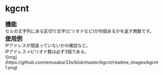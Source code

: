 # kgcnt
<div><span style="text-decoration: underline;"><strong><span style="font-size: 14pt;">機能</span></strong></span></div>
<div>セルの文字列にある区切り文字(ピリオドなど)が何個あるかを返す関数です。</div>
<div></div>
<div><strong><span style="text-decoration: underline;"><span style="font-size: 14pt;">使用例</span></span></strong></div>
<div>IPアドレスが間違っていないかの確認など。</div>
<div>IPアドレス→ピリオド数は必ず3個である。</div>
<div></div>
<div></div>
![img](https://github.com/emusaka/33s/blob/master/kgcnt/readme_images/kgcnt1.png)
